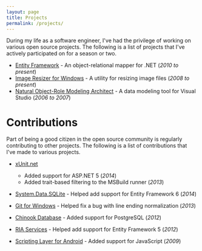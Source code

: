 ```yaml
---
layout: page
title: Projects
permalink: /projects/
---
```


During my life as a software engineer, I've had the privilege of working on various open source projects. The following
is a list of projects that I've actively participated on for a season or two.

* [Entity Framework][1] - An object-relational mapper for .NET (*2010 to present*)
* [Image Resizer for Windows][2] - A utility for resizing image files (*2008 to present*)
* [Natural Object-Role Modeling Architect][3] - A data modeling tool for Visual Studio (*2006 to 2007*)

Contributions
=============
Part of being a good citizen in the open source community is regularly contributing to other projects. The following is
a list of contributions that I've made to various projects.

* [xUnit.net][5]
    * Added support for ASP.NET 5 (*2014*)
    * Added trait-based filtering to the MSBuild runner (*2013*)
* [System.Data.SQLite][4] - Helped add support for Entity Framework 6 (*2014*)
* [Git for Windows][6] - Helped fix a bug with line ending normalization (*2013*)
* [Chinook Database][7] - Added support for PostgreSQL (*2012*)
* [RIA Services][8] - Helped add support for Entity Framework 5 (*2012*)
* [Scripting Layer for Android][9] - Added support for JavaScript (*2009*)


  [1]: http://entityframework.codeplex.com
  [2]: http://imageresizer.codeplex.com
  [3]: http://sourceforge.net/projects/orm
  [4]: http://system.data.sqlite.org
  [5]: https://xunit.codeplex.com
  [6]: https://github.com/msysgit/git
  [7]: https://chinookdatabase.codeplex.com
  [8]: https://openriaservices.codeplex.com
  [9]: https://github.com/damonkohler/sl4a
